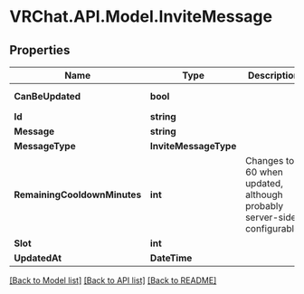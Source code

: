 # VRChat.API.Model.InviteMessage

## Properties

Name | Type | Description | Notes
------------ | ------------- | ------------- | -------------
**CanBeUpdated** | **bool** |  | [default to true]
**Id** | **string** |  | 
**Message** | **string** |  | 
**MessageType** | **InviteMessageType** |  | 
**RemainingCooldownMinutes** | **int** | Changes to 60 when updated, although probably server-side configurable. | [default to 0]
**Slot** | **int** |  | 
**UpdatedAt** | **DateTime** |  | 

[[Back to Model list]](../README.md#documentation-for-models) [[Back to API list]](../README.md#documentation-for-api-endpoints) [[Back to README]](../README.md)

